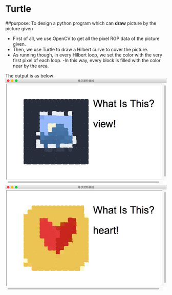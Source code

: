 # Turtle
##purpose: To design a python program which can **draw** picture by the picture given
- First of all, we use OpenCV to get all the pixel RGP data of the picture given.
- Then, we use Turtle to draw a Hilbert curve to cover the picture.
- As running though, in every Hilbert loop, we set the color with the very first pixel of each loop.
-In this way, every block is filled with the color near by the area.

The output is as below:
![](media/15518656727504/15520469528718.jpg)
![](media/15518656727504/15520470398208.jpg)
